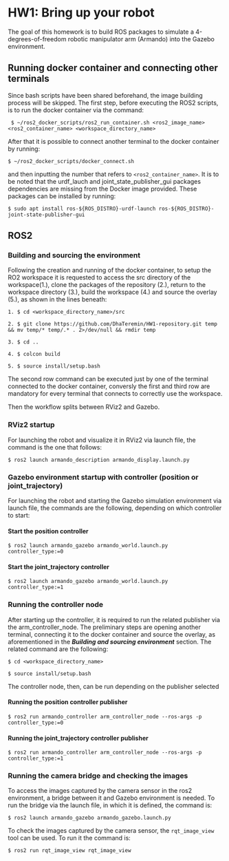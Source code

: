 
# HW1: Bring up your robot

The goal of this homework is to build ROS packages to simulate a 4-degrees-of-freedom robotic manipulator arm (Armando) into the Gazebo environment.

## Running docker container and connecting other terminals

Since bash scripts have been shared beforehand, the image building process will be skipped.
The first step, before executing the ROS2 scripts, is to run the docker container via the command:
````
 $ ~/ros2_docker_scripts/ros2_run_container.sh <ros2_image_name> <ros2_container_name> <workspace_directory_name>  
````

After that it is possible to connect another terminal to the docker container by running:
````
$ ~/ros2_docker_scripts/docker_connect.sh  
````
and then inputting the number that refers to ```` <ros2_container_name> ````.
It is to be noted that the urdf_lauch and joint_state_publisher_gui packages dependencies are missing from the Docker image provided. These packages can be installed by running:
````
$ sudo apt install ros-${ROS_DISTRO}-urdf-launch ros-${ROS_DISTRO}-joint-state-publisher-gui  
````

## ROS2
### Building and sourcing the environment
Following the creation and running of the docker container, to setup the RO2 workspace it is requested to access the src directory of the workspace(1.), clone the packages of the repository (2.), return to the workspace directory (3.), build the workspace (4.) and source the overlay (5.), as shown in the lines beneath:  
````
1. $ cd <workspace_directory_name>/src 

2. $ git clone https://github.com/DhaTeremin/HW1-repository.git temp && mv temp/* temp/.* . 2>/dev/null && rmdir temp

3. $ cd ..

4. $ colcon build

5. $ source install/setup.bash
````
The second row command can be executed just by one of the terminal connected to the docker container, conversly the first and third row are mandatory for every terminal that connects to correctly use the workspace.

Then the workflow splits between RViz2 and Gazebo. 

### RViz2 startup
For launching the robot and visualize it in RViz2 via launch file, the command is the one that follows:
````
$ ros2 launch armando_description armando_display.launch.py
````
### Gazebo environment startup with controller (position or joint_trajectory)
For launching the robot and starting the Gazebo simulation environment via launch file, the commands are the following, depending on which controller to start: 
#### Start the position controller

````
$ ros2 launch armando_gazebo armando_world.launch.py controller_type:=0
````
#### Start the joint_trajectory controller
````
$ ros2 launch armando_gazebo armando_world.launch.py controller_type:=1
````
### Running the controller node
After starting up the controller, it is required to run the related publisher via the arm_controller_node. The preliminary steps are opening another terminal, connecting it to the docker container and source the overlay, as aforementioned in the ***Building and sourcing environment*** section. The related command are the following: 

````
$ cd <workspace_directory_name> 

$ source install/setup.bash
````
The controller node, then, can be run depending on the publisher selected
#### Running the position controller publisher
````
$ ros2 run armando_controller arm_controller_node --ros-args -p controller_type:=0
````
#### Running the joint_trajectory controller publisher
````
$ ros2 run armando_controller arm_controller_node --ros-args -p controller_type:=1
````
### Running the camera bridge and checking the images
To access the images captured by the camera sensor in the ros2 environment, a bridge between it and Gazebo environment is needed. To run the bridge via the launch file, in which it is defined, the command is:
````
$ ros2 launch armando_gazebo armando_gazebo.launch.py
````
To check the images captured by the camera sensor, the ````rqt_image_view```` tool can be used. To run it the command is:

````
$ ros2 run rqt_image_view rqt_image_view
````
